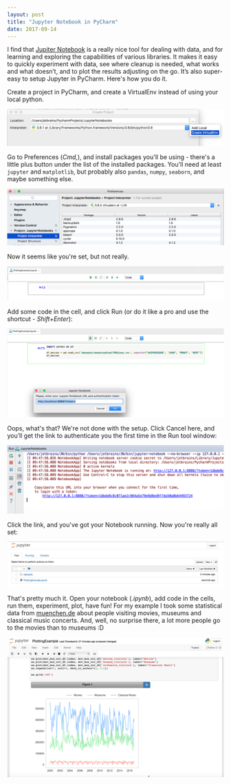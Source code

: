 ```yaml
---
layout: post
title: "Jupyter Notebook in PyCharm"
date: 2017-09-14
---
```


I find that [Jupiter Notebook](http://jupyter.org/about.html) is a really nice tool for dealing with data, and for learning and exploring the capabilities of various libraries. It makes it easy to quickly experiment with data, see where cleanup is needed, what works and what doesn’t, and to plot the results adjusting on the go. It’s also super-easy to setup Jupyter in PyCharm. 
Here's how you do it.

Create a project in PyCharm, and create a VirtualEnv instead of using your local python.  

![Create a Project](/images/jup-create-ve.png)

Go to Preferences (*Cmd,*), and install packages you'll be using - there's a little plus button under the list of the installed packages. 
You'll need at least `jupyter` and `matplotlib`, but probably also `pandas`, `numpy`, `seaborn`, and maybe something else. 

![Add packages](/images/jup-packages.png)

Now it seems like you're set, but not really. 

![Almost there](/images/jup-almost-there.png)

Add some code in the cell, and click Run (or do it like a pro and use the shortcut - *Shift+Enter*):

![Run](/images/jup-auth.png)

Oops, what's that? We're not done with the setup. Click Cancel here, and you’ll get the link to authenticate you the first time in the Run tool window:

![Run toolwindow](/images/jup-link.png)

Click the link, and you've got your Notebook running. Now you're really all set:

![Yay! It's working](/images/jup-running.png)

That's pretty much it. Open your notebook (*.ipynb*), add code in the cells, run them, experiment, plot, have fun! 
For my example I took some statistical data from [muenchen.de](https://www.opengov-muenchen.de/) about people visiting movies, museums and classical music concerts. And, well, no surprise there, a lot more people go to the movies than to museums :D

![Not very insightful plot example](/images/jup-plot.png)

